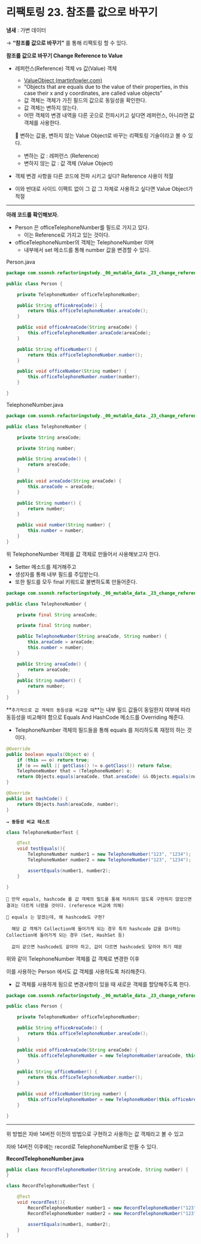 # 리팩토링 23. 참조를 값으로 바꾸기

**냄새** : 가변 데이터

→ **“참조를 값으로 바꾸기”** 를 통해 리팩토링 할 수 있다.

**참조를 값으로 바꾸기 Change Reference to Value**

- 레퍼런스(Reference) 객체 vs 값(Value) 객체
    - [ValueObject (martinfowler.com)](https://martinfowler.com/bliki/ValueObject.html)
    - “Objects that are equals due to the value of their properties, in this case their x and y coordinates, are called value objects”
    - 값 객체는 객체가 가진 필드의 값으로 동일성을 확인한다.
    - 값 객체는 변하지 않는다.
    - 어떤 객체의 변경 내역을 다른 곳으로 전파시키고 싶다면 레퍼런스, 아니라면 값 객체를 사용한다.


    🎈 변하는 값을, 변하지 않는 Value Object로 바꾸는 리팩토링 기술이라고 볼 수 있다.
    - 변하는 값 : 레퍼런스 (Reference)
    - 변하지 않는 값 : 값 객체 (Value Object)


- 객체 변경 사항을 다른 코드에 전파 시키고 싶다? Reference 사용이 적절
- 이와 반대로 사이드 이팩트 없이 그 값 그 자체로 사용하고 싶다면 Value Object가 적절

---

**아래 코드를 확인해보자.**

- Person 은 officeTelephoneNumber를 필드로 가지고 있다.
    - 이는 Reference로 가지고 있는 것이다.
- officeTelephoneNumber의 객체는 TelephoneNumber 이며
    - 내부에서 set 메소드를 통해 number 값을 변경할 수 있다.

Person.java

```java
package com.ssonsh.refactoringstudy._06_mutable_data._23_change_reference_to_value;

public class Person {

    private TelephoneNumber officeTelephoneNumber;

    public String officeAreaCode() {
        return this.officeTelephoneNumber.areaCode();
    }

    public void officeAreaCode(String areaCode) {
        this.officeTelephoneNumber.areaCode(areaCode);
    }

    public String officeNumber() {
        return this.officeTelephoneNumber.number();
    }

    public void officeNumber(String number) {
        this.officeTelephoneNumber.number(number);
    }

}
```

TelephoneNumber.java

```java
package com.ssonsh.refactoringstudy._06_mutable_data._23_change_reference_to_value;

public class TelephoneNumber {

    private String areaCode;

    private String number;

    public String areaCode() {
        return areaCode;
    }

    public void areaCode(String areaCode) {
        this.areaCode = areaCode;
    }

    public String number() {
        return number;
    }

    public void number(String number) {
        this.number = number;
    }
}
```

위 TelephoneNumber 객체를 값 객체로 만들어서 사용해보고자 한다.

- Setter 메소드를 제거해주고
- 생성자를 통해 내부 필드를 주입받는다.
- 또한 필드를 모두 final 키워드로 불변하도록 만들어준다.

```java
package com.ssonsh.refactoringstudy._06_mutable_data._23_change_reference_to_value;

public class TelephoneNumber {

    private final String areaCode;

    private final String number;

    public TelephoneNumber(String areaCode, String number) {
        this.areaCode = areaCode;
        this.number = number;
    }

    public String areaCode() {
        return areaCode;
    }
    public String number() {
        return number;
    }
}
```

**`추가적으로 값 객체의 동등성을 비교할 때`**는 내부 필드 값들이 동일한지 여부에 따라 동등성을 비교해야 함으로 Equals And HashCode 메소드를 Overriding 해준다.

- TelephoneNumber 객체의 필드들을 통해 equals 를 처리하도록 재정의 하는 것이다.

```java
@Override
public boolean equals(Object o) {
    if (this == o) return true;
    if (o == null || getClass() != o.getClass()) return false;
    TelephoneNumber that = (TelephoneNumber) o;
    return Objects.equals(areaCode, that.areaCode) && Objects.equals(number, that.number);
}

@Override
public int hashCode() {
    return Objects.hash(areaCode, number);
}
```

**`→ 동등성 비교 테스트`**

```java
class TelephoneNumberTest {

    @Test
    void testEquals(){
        TelephoneNumber number1 = new TelephoneNumber("123", "1234");
        TelephoneNumber number2 = new TelephoneNumber("123", "1234");

        assertEquals(number1, number2);
    }

}
```


    🎈 만약 equals, hashcode 를 값 객체의 필드를 통해 처리하지 않도록 구현하지 않았으면 결과는 다르게 나왔을 것이다. (reference 비교에 의해)

    🎈 equals 는 알겠는데, 왜 hashcode도 구현?

      해당 값 객체가 Collection에 들어가게 되는 경우 특히 hashcode 값을 검사하는 Collection에 들어가게 되는 경우 (Set, HashSet 등)

      값이 같으면 hashcode도 같아야 하고, 값이 다르면 hashcode도 달라야 하기 때문


위와 같이 TelephoneNumber 객체를 값 객체로 변경한 이후

이를 사용하는 Person 에서도 값 객체를 사용하도록 처리해준다.

- 값 객체를 사용하게 됨으로 변경사항이 있을 때 새로운 객체를 할당해주도록 한다.

```java
package com.ssonsh.refactoringstudy._06_mutable_data._23_change_reference_to_value;

public class Person {

    private TelephoneNumber officeTelephoneNumber;

    public String officeAreaCode() {
        return this.officeTelephoneNumber.areaCode();
    }

    public void officeAreaCode(String areaCode) {
        this.officeTelephoneNumber = new TelephoneNumber(areaCode, this.officeNumber());
    }

    public String officeNumber() {
        return this.officeTelephoneNumber.number();
    }

    public void officeNumber(String number) {
        this.officeTelephoneNumber = new TelephoneNumber(this.officeAreaCode(), number);
    }

}
```

---

위 방법은 자바 14버전 이전의 방법으로 구현하고 사용하는 값 객체라고 볼 수 있고

자바 14버전 이후에는 record로 TelephoneNumber로 만들 수 있다.

**RecordTelephoneNumber.java**
```java
public class RecordTelephoneNumber(String areaCode, String number) {
}
```
```java
class RecordTelephoneNumberTest {

    @Test
    void recordTest(){
        RecordTelephoneNumber number1 = new RecordTelephoneNumber("123", "1234");
        RecordTelephoneNumber number2 = new RecordTelephoneNumber("123", "1234");

        assertEquals(number1, number2);
    }
}
```

